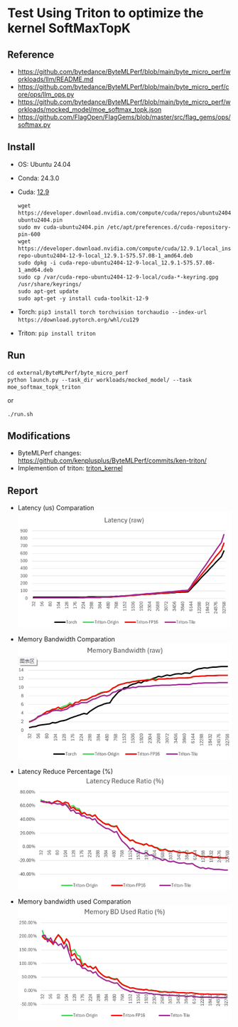 

# Test Using Triton to optimize the kernel SoftMaxTopK

## Reference
- https://github.com/bytedance/ByteMLPerf/blob/main/byte_micro_perf/workloads/llm/README.md
- https://github.com/bytedance/ByteMLPerf/blob/main/byte_micro_perf/core/ops/llm_ops.py
- https://github.com/bytedance/ByteMLPerf/blob/main/byte_micro_perf/workloads/mocked_model/moe_softmax_topk.json
- https://github.com/FlagOpen/FlagGems/blob/master/src/flag_gems/ops/softmax.py

## Install

- OS: Ubuntu 24.04
- Conda: 24.3.0
- Cuda: [12.9](https://developer.nvidia.com/cuda-12-9-1-download-archive?target_os=Linux&target_arch=x86_64&Distribution=Ubuntu&target_version=24.04&target_type=deb_local)

    ```
    wget https://developer.download.nvidia.com/compute/cuda/repos/ubuntu2404/x86_64/cuda-ubuntu2404.pin
    sudo mv cuda-ubuntu2404.pin /etc/apt/preferences.d/cuda-repository-pin-600
    wget https://developer.download.nvidia.com/compute/cuda/12.9.1/local_installers/cuda-repo-ubuntu2404-12-9-local_12.9.1-575.57.08-1_amd64.deb
    sudo dpkg -i cuda-repo-ubuntu2404-12-9-local_12.9.1-575.57.08-1_amd64.deb
    sudo cp /var/cuda-repo-ubuntu2404-12-9-local/cuda-*-keyring.gpg /usr/share/keyrings/
    sudo apt-get update
    sudo apt-get -y install cuda-toolkit-12-9
    ```
- Torch: ```pip3 install torch torchvision torchaudio --index-url https://download.pytorch.org/whl/cu129```
- Triton: ```pip install triton```

## Run

```
cd external/ByteMLPerf/byte_micro_perf
python launch.py --task_dir workloads/mocked_model/ --task moe_softmax_topk_triton
```

or

```
./run.sh
```

## Modifications

- ByteMLPerf changes: <https://github.com/kenplusplus/ByteMLPerf/commits/ken-triton/>
- Implemention of triton: [triton_kernel](./src/triton_kernel.py)

## Report

- Latency (us) Comparation
![](./report/latency-raw.png)

- Memory Bandwidth Comparation
![](./report/memory_raw.png)

- Latency Reduce Percentage (%)
![](./report/latency_reduce_ratio.png)

- Memory bandwidth used Comparation
![](./report/memory_used_ratio.png)
